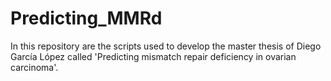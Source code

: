 # Predicting_MMRd
In this repository are the scripts used to develop the master thesis of Diego García López called 'Predicting mismatch repair deficiency in ovarian carcinoma'.
